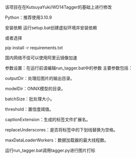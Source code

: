 该项目在在KutsuyaYuki/WD14Tagger的基础上进行修改

Python：推荐使用3.10.9

安装依赖
运行setup.bat创建虚拟环境并安装依赖

或者选择

pip install -r requirements.txt

国内网络不佳可以使用阿里云镜像加速

参数设置：在运行前请编辑run_tagger.bat中的参数
主要参数包括：

outputDir：处理后图片的输出目录。

modelDir：ONNX模型的目录。

batchSize：批处理大小。

threshold：置信度阈值。

captionExtension：生成的标签文件扩展名。

replaceUnderscores：是否将标签中的下划线替换为空格。

maxDataLoaderWorkers：数据加载器的最大线程数。

运行run_tagger.bat调用tagger.py进行图片打标
